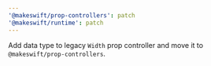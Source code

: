 ```yaml
---
'@makeswift/prop-controllers': patch
'@makeswift/runtime': patch
---
```


Add data type to legacy `Width` prop controller and move it to `@makeswift/prop-controllers`.
